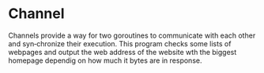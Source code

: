 # Channel
Channels provide a way for two goroutines to communicate with each other and syn‐chronize their execution.
This program checks some lists of webpages and output the web address of the website wth the biggest homepage dependig on how much it bytes are in response.
